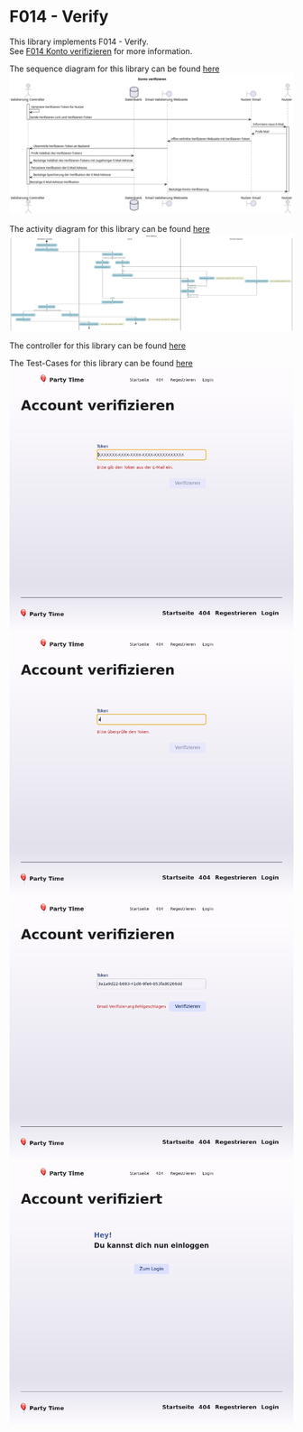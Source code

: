 # F014 - Verify

This library implements F014 - Verify.  
See [F014 Konto verifizieren](https://github.com/party-time-2/party-time/issues/14) for more information.

The sequence diagram for this library can be found [here](/docs/F014/F014_kontoVerifizieren_seq.plantuml)
![F014_kontoVerifizieren_seq](/docs/PNG/F014/F014_kontoVerifizieren_seq.png)

The activity diagram for this library can be found [here](/docs/F014/F014_kontoVerifizieren_act.plantuml)
![F014_kontoVerifizieren_act](/docs/PNG/F014/F014_kontoVerifizieren_act.png)

The controller for this library can be found [here](/apps/party-time-backend/src/main/java/com/partytime/api/controller/AuthController.java)

The Test-Cases for this library can be found [here](/apps/party-time-frontend-e2e/src/e2e/verify.cy.ts)
![token_required](/docs/PNG/F014/Tests/party-time-verify-error-token%20--%20should%20show%20token_required.png)
![token_invalid](/docs/PNG/F014/Tests/party-time-verify-error-token%20--%20should%20show%20token_invalid.png)
![verify_error](/docs/PNG/F014/Tests/party-time-verify%20--%20should%20show%20verify_error.png)
![verify_success](/docs/PNG/F014/Tests/party-time-verify%20--%20should%20show%20verify_success.png)
